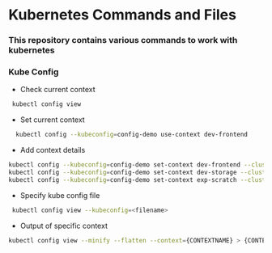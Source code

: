 # Kubernetes Commands and Files

### This repository contains various commands to work with kubernetes

### Kube Config

- Check current context
```sh
 kubectl config view
```
- Set current context
```sh
  kubectl config --kubeconfig=config-demo use-context dev-frontend
```

- Add context details
```sh
kubectl config --kubeconfig=config-demo set-context dev-frontend --cluster=development --namespace=frontend --user=developer
kubectl config --kubeconfig=config-demo set-context dev-storage --cluster=development --namespace=storage --user=developer
kubectl config --kubeconfig=config-demo set-context exp-scratch --cluster=scratch --namespace=default --user=experimenter

```

- Specify kube config file
```sh
 kubectl config view --kubeconfig=<filename>
```

- Output of specific context
```sh
kubectl config view --minify --flatten --context={CONTEXTNAME} > {CONTEXTNAME}.config
```



